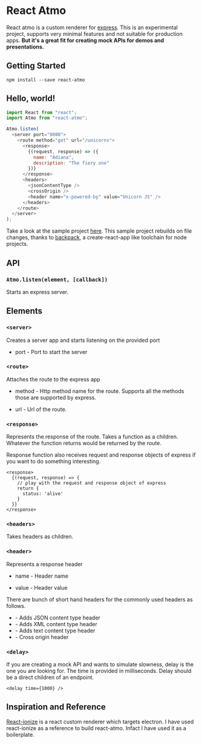 # React Atmo

React atmo is a custom renderer for [express](https://expressjs.com/). This is an experimental project, supports very minimal features and not suitable for production apps. **But it's a great fit for creating mock APIs for demos and presentations.**

## Getting Started

```
npm install --save react-atmo
```

## Hello, world!

```js
import React from "react";
import Atmo from "react-atmo";

Atmo.listen(
  <server port="9000">
    <route method="get" url="/unicorns">
      <response>
        {(request, response) => ({
          name: "Adiana",
          description: "The fiery one"
        })}
      </response>
      <headers>        
        <jsonContentType />
        <crossOrigin />
        <header name="x-powered-by" value="Unicorn JS" />
      </headers>
    </route>
  </server>
);
```

Take a look at the sample project [here](https://github.com/Raathigesh/react-atmo-sample). This sample project rebuilds on file changes, thanks to [backpack](https://github.com/jaredpalmer/backpack), a create-react-app like toolchain for node projects.

## API
### `Atmo.listen(element, [callback])`
Starts an express server.

## Elements
### `<server>`
Creates a server app and starts listening on the provided port
* port - Port to start the server

### `<route>`
Attaches the route to the express app
* method - Http method name for the route. Supports all the methods those are supported by express.

* url - Url of the route.

### `<response>`
Represents the response of the route. Takes a function as a children. Whatever the function returns would be returned by the route.

Response function also receives request and response objects of express if you want to do something interesting.
```
<response>
  {(request, response) => {
    // play with the request and response object of express
    return {
      status: 'alive'
    }
  }}
</response>
```

### `<headers>`
Takes headers as children.

### `<header>`
Represents a response header

* name - Header name
  
* value - Header value
  
There are bunch of short hand headers for the commonly used headers as follows.

* <jsonContentType /> - Adds JSON content type header
* <xmlContentType /> - Adds XML content type header
* <textContentType /> - Adds text content type header
* <crossOrigin /> - Cross origin header

### `<delay>`
If you are creating a mock API and wants to simulate slowness, delay is the one you are looking for. The time is provided in milliseconds. Delay should be a direct children of an endpoint.
```
<delay time={1000} />
```

## Inspiration and Reference
[React-ionize](https://github.com/mhink/react-ionize) is a react custom renderer which targets electron. I have used react-ionize as a reference to build react-atmo. Infact I have used it as a boilerplate.